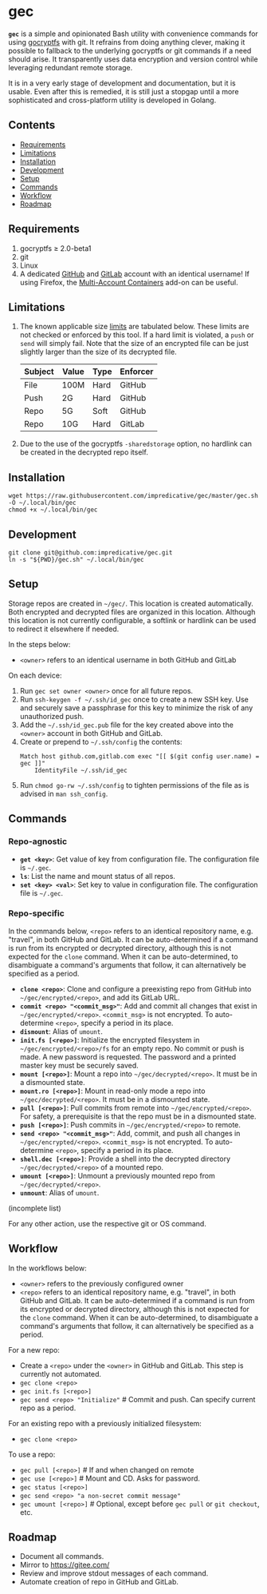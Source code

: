 # gec

**`gec`** is a simple and opinionated Bash utility with convenience commands for using [gocryptfs](https://github.com/rfjakob/gocryptfs) with git.
It refrains from doing anything clever, making it possible to fallback to the underlying gocryptfs or git commands if a need should arise.
It transparently uses data encryption and version control while leveraging redundant remote storage.

It is in a very early stage of development and documentation, but it is usable.
Even after this is remedied, it is still just a stopgap until a more sophisticated and cross-platform utility is developed in Golang.

## Contents
* [Requirements](#requirements)
* [Limitations](#limitations)
* [Installation](#installation)
* [Development](#development)
* [Setup](#setup)
* [Commands](#commands)
* [Workflow](#workflow)
* [Roadmap](#roadmap)

## Requirements
1. gocryptfs ≥ 2.0-beta1
1. git
1. Linux
1. A dedicated [GitHub](https://github.com/) and [GitLab](https://gitlab.com/) account with an identical username!
If using Firefox, the [Multi-Account Containers](https://addons.mozilla.org/en-US/firefox/addon/multi-account-containers/) add-on can be useful.

## Limitations
1. The known applicable size [limits](https://stackoverflow.com/a/59479166/) are tabulated below.
These limits are not checked or enforced by this tool. If a hard limit is violated, a `push` or `send` will simply fail.
Note that the size of an encrypted file can be just slightly larger than the size of its decrypted file.

    | Subject | Value | Type | Enforcer |
    |---------|-------|------|----------|
    | File    | 100M  | Hard | GitHub   |
    | Push    | 2G    | Hard | GitHub   |
    | Repo    | 5G    | Soft | GitHub   |
    | Repo    | 10G   | Hard | GitLab   |

1. Due to the use of the gocryptfs `-sharedstorage` option, no hardlink can be created in the decrypted repo itself.

## Installation
```shell script
wget https://raw.githubusercontent.com/impredicative/gec/master/gec.sh -O ~/.local/bin/gec
chmod +x ~/.local/bin/gec
```

## Development
```shell script
git clone git@github.com:impredicative/gec.git
ln -s "${PWD}/gec.sh" ~/.local/bin/gec
```

## Setup
Storage repos are created in `~/gec/`. This location is created automatically. Both encrypted and decrypted files are organized in this location.
Although this location is not currently configurable, a softlink or hardlink can be used to redirect it elsewhere if needed.

In the steps below:
* `<owner>` refers to an identical username in both GitHub and GitLab

On each device:
1. Run `gec set owner <owner>` once for all future repos.
1. Run `ssh-keygen -f ~/.ssh/id_gec` once to create a new SSH key. Use and securely save a passphrase for this key to minimize the risk of any unauthorized push.
1. Add the `~/.ssh/id_gec.pub` file for the key created above into the `<owner>` account in both GitHub and GitLab.
1. Create or prepend to `~/.ssh/config` the contents:
    ```shell script
    Match host github.com,gitlab.com exec "[[ $(git config user.name) = gec ]]"
        IdentityFile ~/.ssh/id_gec
    ```
1. Run `chmod go-rw ~/.ssh/config` to tighten permissions of the file as is advised in `man ssh_config`.

## Commands
### Repo-agnostic
* **`get <key>`**: Get value of key from configuration file. The configuration file is `~/.gec`.
* **`ls`**: List the name and mount status of all repos.
* **`set <key> <val>`**: Set key to value in configuration file. The configuration file is `~/.gec`.

### Repo-specific
In the commands below, `<repo>` refers to an identical repository name, e.g. "travel", in both GitHub and GitLab.
It can be auto-determined if a command is run from its encrypted or decrypted directory, although this is not expected for the `clone` command.
When it can be auto-determined, to disambiguate a command's arguments that follow, it can alternatively be specified as a period.

* **`clone <repo>`**: Clone and configure a preexisting repo from GitHub into `~/gec/encrypted/<repo>`, and add its GitLab URL.
* **`commit <repo> "<commit_msg>"`**: Add and commit all changes that exist in `~/gec/encrypted/<repo>`. `<commit_msg>` is not encrypted. To auto-determine `<repo>`, specify a period in its place.
* **`dismount`**: Alias of `umount`.
* **`init.fs [<repo>]`**: Initialize the encrypted filesystem in `~/gec/encrypted/<repo>/fs` for an empty repo. No commit or push is made. A new password is requested. The password and a printed master key must be securely saved.
* **`mount [<repo>]`**: Mount a repo into `~/gec/decrypted/<repo>`. It must be in a dismounted state.
* **`mount.ro [<repo>]`**: Mount in read-only mode a repo into `~/gec/decrypted/<repo>`. It must be in a dismounted state.
* **`pull [<repo>]`**: Pull commits from remote into `~/gec/encrypted/<repo>`. For safety, a prerequisite is that the repo must be in a dismounted state.
* **`push [<repo>]`**: Push commits in `~/gec/encrypted/<repo>` to remote.
* **`send <repo> "<commit_msg>"`**: Add, commit, and push all changes in `~/gec/encrypted/<repo>`. `<commit_msg>` is not encrypted. To auto-determine `<repo>`, specify a period in its place.
* **`shell.dec [<repo>]`**: Provide a shell into the decrypted directory `~/gec/decrypted/<repo>` of a mounted repo.
* **`umount [<repo>]`**: Unmount a previously mounted repo from `~/gec/decrypted/<repo>`.
* **`unmount`**: Alias of `umount`.

(incomplete list)

For any other action, use the respective git or OS command.

## Workflow
In the workflows below:
* `<owner>` refers to the previously configured owner
* `<repo>` refers to an identical repository name, e.g. "travel", in both GitHub and GitLab.
It can be auto-determined if a command is run from its encrypted or decrypted directory, although this is not expected for the `clone` command.
When it can be auto-determined, to disambiguate a command's arguments that follow, it can alternatively be specified as a period.

For a new repo:
* Create a `<repo>` under the `<owner>` in GitHub and GitLab. This step is currently not automated.
* `gec clone <repo>`
* `gec init.fs [<repo>]`
* `gec send <repo> "Initialize"`  # Commit and push. Can specify current repo as a period.

For an existing repo with a previously initialized filesystem:
* `gec clone <repo>`

To use a repo:
* `gec pull [<repo>]`  # If and when changed on remote
* `gec use [<repo>]`  # Mount and CD. Asks for password.
* `gec status [<repo>]`
* `gec send <repo> "a non-secret commit message"`
* `gec umount [<repo>]`  # Optional, except before `gec pull` or `git checkout`, etc.

## Roadmap
* Document all commands.
* Mirror to https://gitee.com/
* Review and improve stdout messages of each command.
* Automate creation of repo in GitHub and GitLab.
